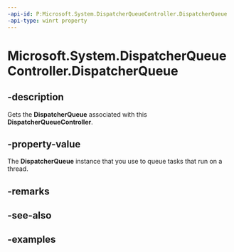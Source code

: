 ```yaml
---
-api-id: P:Microsoft.System.DispatcherQueueController.DispatcherQueue
-api-type: winrt property
---
```


<!-- Property syntax.
public DispatcherQueue DispatcherQueue { get; }
-->

# Microsoft.System.DispatcherQueueController.DispatcherQueue

## -description
Gets the **DispatcherQueue** associated with this **DispatcherQueueController**.

## -property-value
The **DispatcherQueue** instance that you use to queue tasks that run on a thread.

## -remarks

## -see-also

## -examples
